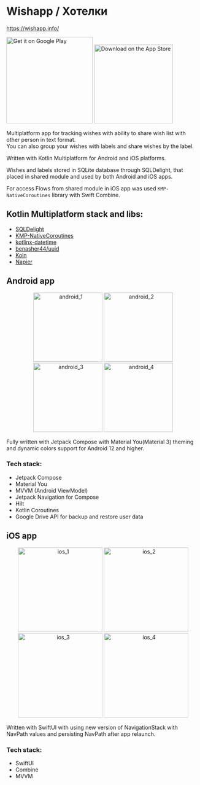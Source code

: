 # Wishapp / Хотелки

https://wishapp.info/<br/>

<a href='https://play.google.com/store/apps/details?id=ru.vitaliy.belyaev.wishapp'><img alt='Get it on Google Play' src='https://play.google.com/intl/en_us/badges/static/images/badges/en_badge_web_generic.png' width='225'/></a>
<a href='https://apps.apple.com/app/id6450624836'><img alt='Download on the App Store' src='https://github-production-user-asset-6210df.s3.amazonaws.com/21678329/261083041-baac00dd-7f84-49dd-a358-17ea4dc089ad.png' width='205'/></a>

Multiplatform app for tracking wishes with ability to share wish list with other person in text format.<br/>
You can also group your wishes with labels and share wishes by the label.

Written with Kotlin Multiplatform for Android and iOS platforms.<br/>

Wishes and labels stored in SQLite database through SQLDelight, that placed in shared module and used by both Android and iOS apps.<br/>

For access Flows from shared module in iOS app was used `KMP-NativeCoroutines` library with Swift Combine.<br/>

## Kotlin Multiplatform stack and libs:
- [SQLDelight](https://github.com/cashapp/sqldelight)
- [KMP-NativeCoroutines](https://github.com/rickclephas/KMP-NativeCoroutines)
- [kotlinx-datetime](https://github.com/Kotlin/kotlinx-datetime)
- [benasher44/uuid](https://github.com/benasher44/uuid)
- [Koin](https://github.com/InsertKoinIO/koin)
- [Napier](https://github.com/AAkira/Napier)


## Android app

<p align="center">
<img src="https://github.com/VitaliyBelyaev/WishApp/assets/21678329/31f3dfe5-5641-417a-9c5e-e2a9b6ed7d13" width="180" alt="android_1"/>
<img src="https://github.com/VitaliyBelyaev/WishApp/assets/21678329/1d0f1911-7c37-4af5-8232-bcffd79028d2" width="180" alt="android_2"/>
<img src="https://github.com/VitaliyBelyaev/WishApp/assets/21678329/7098f2d4-705e-4847-929b-0ab3764c14c9" width="180" alt="android_3"/>
<img src="https://github.com/VitaliyBelyaev/WishApp/assets/21678329/9a755b13-0a82-4dff-b446-ef3f231e19e0" width="180" alt="android_4"/>
</p>

Fully written with Jetpack Compose with Material You(Material 3) theming and dynamic colors support for Android 12 and higher.

### Tech stack:
- Jetpack Compose
- Material You
- MVVM (Android ViewModel)
- Jetpack Navigation for Compose
- Hilt
- Kotlin Coroutines
- Google Drive API for backup and restore user data

## iOS app

<p align="center">
<img width="220" alt="ios_1" src="https://github.com/VitaliyBelyaev/WishApp/assets/21678329/e7c0ab9f-ae06-4838-b1a8-6f570041a19b">
<img width="220" alt="ios_2" src="https://github.com/VitaliyBelyaev/WishApp/assets/21678329/5aad8585-b8a3-4aaf-bada-21ebf2b00ecc">
<img width="220" alt="ios_3" src="https://github.com/VitaliyBelyaev/WishApp/assets/21678329/9d1b7425-1324-4921-8143-7267678a8d98">
<img width="220" alt="ios_4" src="https://github.com/VitaliyBelyaev/WishApp/assets/21678329/b91616c9-8fc9-4bd6-b40f-68e64f743c4c">
</p>

Written with SwiftUI with using new version of NavigationStack with NavPath values and persisting NavPath after app relaunch.

### Tech stack:
- SwiftUI
- Combine
- MVVM



